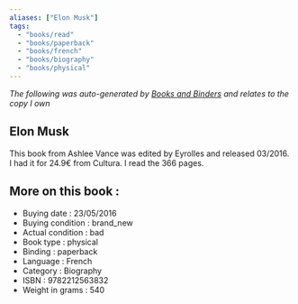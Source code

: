 ```yaml
---
aliases: ["Elon Musk"] 
tags: 
  - "books/read" 
  - "books/paperback" 
  - "books/french"
  - "books/biography"
  - "books/physical"
---
```


_The following was auto-generated by [Books and Binders](Books%20and%20Binders.md) and relates to the copy I own_
## Elon Musk
This book from Ashlee Vance was edited by Eyrolles and released 03/2016. I had it for 24.9€ from Cultura. I read the 366 pages.

## More on this book :
- Buying date : 23/05/2016
- Buying condition : brand_new
- Actual condition : bad
- Book type : physical
- Binding : paperback
- Language : French
- Category : Biography
- ISBN : 9782212563832
- Weight in grams : 540
